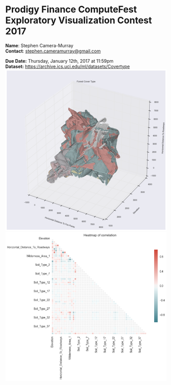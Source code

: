 # Prodigy Finance ComputeFest Exploratory Visualization Contest 2017
**Name**: Stephen Camera-Murray  
**Contact**: stephen.cameramurray@gmail.com
  
**Due Date:** Thursday, January 12th, 2017 at 11:59pm  
**Dataset:** https://archive.ics.uci.edu/ml/datasets/Covertype
![Visualization](images/viz.png)
![Visualization](images/viz2.png)

